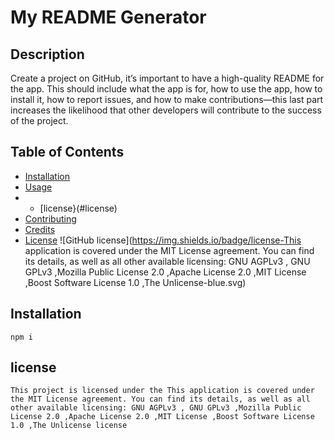# My README Generator

 

  ## Description

  Create a project on GitHub, it’s important to have a high-quality README for the app. This should include what the app is for, how to use the app, how to install it, how to report issues, and how to make contributions—this last part increases the likelihood that other developers will contribute to the success of the project.
 
  ## Table of Contents
  
  * [Installation](#installation)
  * [Usage](#usage)
  * * [license}(#license)
  * [Contributing](#contributing)
  * [Credits](#credits)
  * [License](#license)
  ![GitHub license](https://img.shields.io/badge/license-This application is covered under the MIT License agreement. You can find its details, as well as all other available licensing: GNU AGPLv3 , GNU GPLv3 ,Mozilla Public License 2.0 ,Apache License 2.0 ,MIT License ,Boost Software License 1.0 ,The Unlicense-blue.svg)
  
## Installation

```
npm i
```

## license 
    This project is licensed under the This application is covered under the MIT License agreement. You can find its details, as well as all other available licensing: GNU AGPLv3 , GNU GPLv3 ,Mozilla Public License 2.0 ,Apache License 2.0 ,MIT License ,Boost Software License 1.0 ,The Unlicense license 
